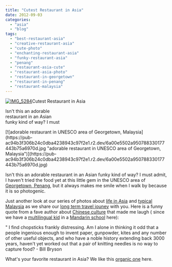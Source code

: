 ```yaml
---
title: "Cutest Restaurant in Asia"
date: 2012-09-03
categories: 
  - "asia"
  - "blog"
tags: 
  - "best-restaurant-asia"
  - "creative-restaurant-asia"
  - "cute-photo"
  - "enchanting-restaurant-asia"
  - "funky-restaurant-asia"
  - "penang"
  - "restaurant-asia-cute"
  - "restaurant-asia-photo"
  - "restaurant-in-georgetown"
  - "restaurant-in-penang"
  - "restaurant-malaysia"
---
```


[![IMG_5284](https://pub-ac94b3f306b24c0dba4238943c97f2e1.r2.dev/6a00e5502a950788330177443b7556970d.jpg "IMG_5284")](https://pub-ac94b3f306b24c0dba4238943c97f2e1.r2.dev/6a00e5502a950788330177443b7556970d.jpg)Cutest Restaurant in Asia

Isn't this an adorable  
restaurant in an Asian  
funky kind of way? I must

<!--more--> [![adorable restaurant in UNESCO area of Georgetown, Malaysia](https://pub-ac94b3f306b24c0dba4238943c97f2e1.r2.dev/6a00e5502a950788330177443b75a6970d.jpg "adorable restaurant in UNESCO area of Georgetown, Malaysia")](https://pub-ac94b3f306b24c0dba4238943c97f2e1.r2.dev/6a00e5502a950788330177443b75a6970d.jpg)  
  
Isn't this an adorable restaurant in an Asian funky kind of way? I must admit, I haven't tried the food yet at this little gem in the UNESCO area of [Georgetown, Penang](http://soultravelers3new.local/2011/02/20-stunning-photos-chinese-new-year-georgetown-penang.html "georgetown, penang"), but it always makes me smile when I walk by because it is so photogenic.  
  
Just another look at our series of photos about [life in Asia](http://soultravelers3new.local/2012/05/living-in-asia.html "our life in Asia") and [typical Malaysia](http://soultravelers3new.local/2012/07/typical-malaysia-local-style.html "typical Malaysia") as we share our [long term travel jouney](http://soultravelers3new.local/2011/07/what-our-nomadic-travel-lifestyle-looks-like-family-fun.html "long term travel journey") with you. Here is a funny quote from a fave author about [Chinese culture](http://soultravelers3new.local/2012/04/the-beauty-of-traditional-chinese-culture.html "chinese culture") that made me laugh ( since we have a [multilingual kid](http://soultravelers3new.local/2011/06/how-to-raise-a-bilingual-or-multi-lingual-child.html "mulitlingual kid") in a [Mandarin school](http://soultravelers3new.local/2012/06/why-learn-mandarin-in-tropical-asia-penang.html "mandarin school") here):  
  
" I find chopsticks frankly distressing. Am I alone in thinking it odd that a people ingenious enough to invent paper, gunpowder, kites and any number of other useful objects, and who have a noble history extending back 3000 years, haven't yet worked out that a pair of knitting needles is no way to capture food? - Bill Bryson  
  

What's your favorite restaurant in Asia? We like this [organic one](http://soultravelers3new.local/2012/08/where-to-buy-organic-food-in-penang.html "organic restaurant") here.
